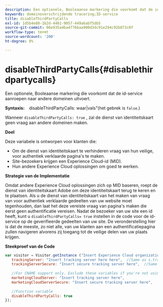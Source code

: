```yaml
---
description: Een optionele, Booleaanse markering die voorkomt dat de id-service aanroepen naar andere domeinen uitvoert.
keywords: domeinoverschrijdende tracering;ID-service
title: disableThirdPartyCalls
exl-id: 1d5b4e80-1b2d-4401-9057-449a6abf5db5
source-git-commit: 06e935a4ba4776baa900d3dc91e294c92b873c0f
workflow-type: tm+mt
source-wordcount: '200'
ht-degree: 0%

---
```


# disableThirdPartyCalls{#disablethirdpartycalls}

Een optionele, Booleaanse markering die voorkomt dat de id-service aanroepen naar andere domeinen uitvoert.

**Syntaxis:** ` ` disableThirdPartyCalls: waar|vals&quot;(het gebrek is `false`.)

Wanneer `disableThirdPartyCalls: true` , zal de dienst van identiteitskaart geen vraag aan andere domeinen maken.

**Doel**

Deze variabele is ontworpen voor klanten die:

* Om de dienst van identiteitskaart te verhinderen vraag van hun veilige, voor authentiek verklaarde pagina&#39;s te maken.
* Site-bezoekers krijgen een Experience Cloud-id (MID).
* Hun andere Experience Cloud oplossingen om goed te werken.

**Strategie van de Implementatie**

Omdat andere Experience Cloud oplossingen zich op MID baseren, roept de dienst van identiteitskaart Adobe om deze identiteitskaart terug te keren en te plaatsen. Als u de dienst van identiteitskaart van het maken van vraag van voor authentiek verklaarde gedeelten van uw website moet tegenhouden, dan laat het deze vereiste vraag van pagina&#39;s maken die eerst geen authentificatie vereisen. Nadat de bezoeker van uw site een id heeft, kunt u `disableThirdPartyCalls= true` instellen in de code voor de id-service op de geverifieerde gedeelten van uw site. De veronderstelling hier is dat de meeste, zo niet alle, van uw klanten aan een authentificatiepagina zullen navigeren alvorens zij toegang tot de veilige delen van uw plaats krijgen.

**Steekproef van de Code**

```js
var visitor = Visitor.getInstance ("Insert Experience Cloud organization ID here",{ 
   trackingServer: "Insert tracking server here here",  //Same as s.trackingServer 
   trackingServerSecure: "Insert secure tracking server here",  //Same as s.trackingServerSecure 
 
   //For CNAME support only. Exclude these variables if you're not using CNAME 
   marketingCloudServer: "Insert tracking server here", 
   marketingCloudServerSecure: "Insert secure tracking server here", 
 
   //Function variable 
   disableThirdPartyCalls: true 
}); 
```
